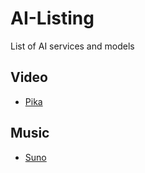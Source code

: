 # AI-Listing
List of AI services and models

## Video
- [Pika](https://pika.art/)

## Music
- [Suno](https://suno.com/)
